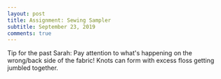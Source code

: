 ```yaml
---
layout: post
title: Assignment: Sewing Sampler
subtitle: September 23, 2019
comments: true
---
```



Tip for the past Sarah: Pay attention to what's happening on the wrong/back side of the fabric! Knots can form with excess floss getting jumbled together.

